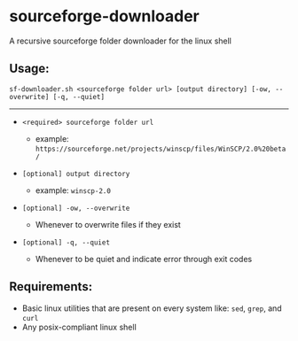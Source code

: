 # sourceforge-downloader

A recursive sourceforge folder downloader for the linux shell 

## Usage:
```shell
sf-downloader.sh <sourceforge folder url> [output directory] [-ow, --overwrite] [-q, --quiet]
```

---

- `<required> sourceforge folder url`
    - example: `https://sourceforge.net/projects/winscp/files/WinSCP/2.0%20beta/`

- `[optional] output directory`
    - example: `winscp-2.0`

- `[optional] -ow, --overwrite`
    - Whenever to overwrite files if they exist

- `[optional] -q, --quiet`
    - Whenever to be quiet and indicate error through exit codes

## Requirements:
- Basic linux utilities that are present on every system like: `sed`, `grep`, and `curl`
- Any posix-compliant linux shell

